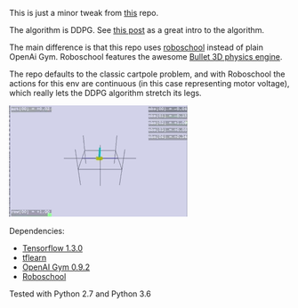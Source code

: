 This is just a minor tweak from [this](https://github.com/pemami4911/deep-rl) repo.

The algorithm is DDPG. See [this post](http://pemami4911.github.io/blog/2016/08/21/ddpg-rl.html) as a great intro to the algorithm.

The main difference is that this repo uses [roboschool](https://github.com/openai/roboschool) instead of plain OpenAi Gym. Roboschool features the awesome [Bullet 3D physics engine](http://bulletphysics.org/wordpress/).

The repo defaults to the classic cartpole problem, and with Roboschool the actions for this env are continuous (in this case representing motor voltage), which really lets the DDPG algorithm stretch its legs.

![demo](small_demo.gif "Small Demo of Render")


Dependencies:

* [Tensorflow 1.3.0](https://www.tensorflow.org/install/)
* [tflearn](http://tflearn.org/installation/)
* [OpenAI Gym 0.9.2](https://github.com/openai/gym/)
* [Roboschool](https://github.com/openai/roboschool)

Tested with Python 2.7 and Python 3.6
